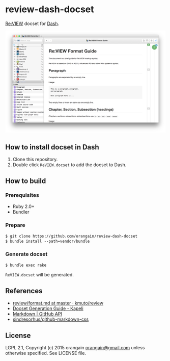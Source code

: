 review-dash-docset
==================

[Re:VIEW](https://github.com/kmuto/review) docset for [Dash](https://kapeli.com/dash).

![Screenshot of Re:VIEW Docset](https://raw.githubusercontent.com/orangain/review-dash-docset/master/screenshot.png)

How to install docset in Dash
-----------------------------

1. Clone this repository.
2. Double click `ReVIEW.docset` to add the docset to Dash.


How to build
------------

### Prerequisites

* Ruby 2.0+
* Bundler

### Prepare

```
$ git clone https://github.com/orangain/review-dash-docset
$ bundle install --path=vendor/bundle
```

### Generate docset

```
$ bundle exec rake
```

`ReVIEW.docset` will be generated.


References
----------

* [review/format.md at master · kmuto/review](https://github.com/kmuto/review/blob/master/doc/format.md#referring-headings)
* [Docset Generation Guide - Kapeli](https://kapeli.com/docsets)
* [Markdown | GitHub API](https://developer.github.com/v3/markdown/)
* [sindresorhus/github-markdown-css](https://github.com/sindresorhus/github-markdown-css)


License
-------

LGPL 2.1, Copyright (c) 2015 orangain <orangain@gmail.com> unless otherwise specified.
See LICENSE file.
